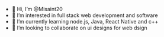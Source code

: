 - 👋 Hi, I’m @Misaint20
- 👀 I’m interested in full stack web development and software
- 🌱 I’m currently learning node.js, Java, React Native and c++
- 💞️ I’m looking to collaborate on ui designs for web dsign


<!---
Misaint20/Misaint20 is a ✨ special ✨ repository because its `README.md` (this file) appears on your GitHub profile.
You can click the Preview link to take a look at your changes.
--->
